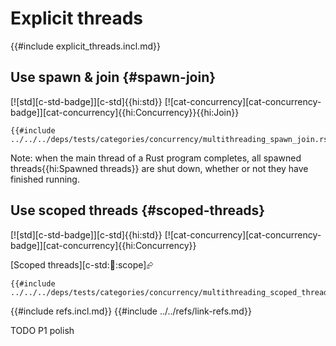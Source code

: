 # Explicit threads

{{#include explicit_threads.incl.md}}

## Use spawn & join {#spawn-join}

[![std][c-std-badge]][c-std]{{hi:std}} [![cat-concurrency][cat-concurrency-badge]][cat-concurrency]{{hi:Concurrency}}{{hi:Join}}

```rust,editable
{{#include ../../../deps/tests/categories/concurrency/multithreading_spawn_join.rs:example}}
```

Note: when the main thread of a Rust program completes, all spawned threads{{hi:Spawned threads}} are shut down, whether or not they have finished running.

## Use scoped threads {#scoped-threads}

[![std][c-std-badge]][c-std]{{hi:std}} [![cat-concurrency][cat-concurrency-badge]][cat-concurrency]{{hi:Concurrency}}

[Scoped threads][c-std::thread::scope]⮳

```rust,editable
{{#include ../../../deps/tests/categories/concurrency/multithreading_scoped_threads.rs:example}}
```

{{#include refs.incl.md}}
{{#include ../../refs/link-refs.md}}

<div class="hidden">
TODO P1 polish
</div>
